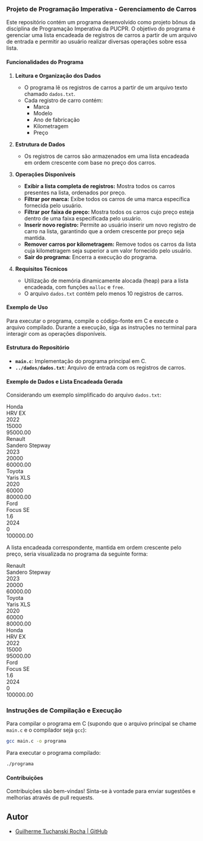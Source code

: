 ### Projeto de Programação Imperativa - Gerenciamento de Carros

Este repositório contém um programa desenvolvido como projeto bônus da disciplina de Programação Imperativa da PUCPR. O objetivo do programa é gerenciar uma lista encadeada de registros de carros a partir de um arquivo de entrada e permitir ao usuário realizar diversas operações sobre essa lista.

#### Funcionalidades do Programa

1. **Leitura e Organização dos Dados**

   - O programa lê os registros de carros a partir de um arquivo texto chamado `dados.txt`.
   - Cada registro de carro contém:
     - Marca
     - Modelo
     - Ano de fabricação
     - Kilometragem
     - Preço

2. **Estrutura de Dados**

   - Os registros de carros são armazenados em uma lista encadeada em ordem crescente com base no preço dos carros.

3. **Operações Disponíveis**

   - **Exibir a lista completa de registros:** Mostra todos os carros presentes na lista, ordenados por preço.
   - **Filtrar por marca:** Exibe todos os carros de uma marca específica fornecida pelo usuário.
   - **Filtrar por faixa de preço:** Mostra todos os carros cujo preço esteja dentro de uma faixa especificada pelo usuário.
   - **Inserir novo registro:** Permite ao usuário inserir um novo registro de carro na lista, garantindo que a ordem crescente por preço seja mantida.
   - **Remover carros por kilometragem:** Remove todos os carros da lista cuja kilometragem seja superior a um valor fornecido pelo usuário.
   - **Sair do programa:** Encerra a execução do programa.

4. **Requisitos Técnicos**
   - Utilização de memória dinamicamente alocada (heap) para a lista encadeada, com funções `malloc` e `free`.
   - O arquivo `dados.txt` contém pelo menos 10 registros de carros.

#### Exemplo de Uso

Para executar o programa, compile o código-fonte em C e execute o arquivo compilado. Durante a execução, siga as instruções no terminal para interagir com as operações disponíveis.

#### Estrutura do Repositório

- **`main.c`**: Implementação do programa principal em C.
- **`../dados/dados.txt`**: Arquivo de entrada com os registros de carros.

#### Exemplo de Dados e Lista Encadeada Gerada

Considerando um exemplo simplificado do arquivo `dados.txt`:

Honda<br>
HRV EX<br>
2022<br>
15000<br>
95000.00<br>
Renault<br>
Sandero Stepway<br>
2023<br>
20000<br>
60000.00<br>
Toyota<br>
Yaris XLS<br>
2020<br>
60000<br>
80000.00<br>
Ford<br>
Focus SE<br>
1.6<br>
2024<br>
0<br>
100000.00<br>

A lista encadeada correspondente, mantida em ordem crescente pelo preço, seria visualizada no programa da seguinte forma:

Renault<br>
Sandero Stepway<br>
2023<br>
20000<br>
60000.00<br>
Toyota<br>
Yaris XLS<br>
2020<br>
60000<br>
80000.00<br>
Honda<br>
HRV EX<br>
2022<br>
15000<br>
95000.00<br>
Ford<br>
Focus SE<br>
1.6<br>
2024<br>
0<br>
100000.00<br>

### Instruções de Compilação e Execução

Para compilar o programa em C (supondo que o arquivo principal se chame `main.c` e o compilador seja `gcc`):

```bash
gcc main.c -o programa
```

Para executar o programa compilado:

```bash
./programa
```

#### Contribuições

Contribuições são bem-vindas! Sinta-se à vontade para enviar sugestões e melhorias através de pull requests.

## Autor

- [Guilherme Tuchanski Rocha | GitHub](https://github.com/tuchanski)

